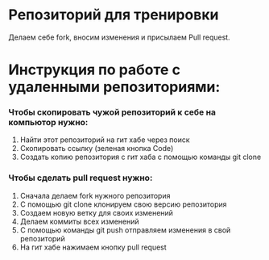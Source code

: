 # Репозиторий для тренировки

Делаем себе fork, вносим изменения и присылаем Pull request.

# Инструкция по работе с удаленными репозиториями:

### Чтобы скопировать чужой репозиторий к себе на компьютор нужно:
1. Найти этот репозиторий на гит хабе через поиск
2. Скопировать ссылку (зеленая кнопка Code)
3. Создать копию репозитория с гит хаба с помощью команды git clone

### Чтобы сделать pull request нужно:
1. Сначала делаем fork нужного репозитория
2. С помощью git clone клонируем свою версию репозитория
3. Создаем новую ветку для своих изменений
4. Делаем коммиты всех изменений
5. С помощью команды git push отправляем изменения в свой репозиторий
6. На гит хабе нажимаем кнопку pull request

